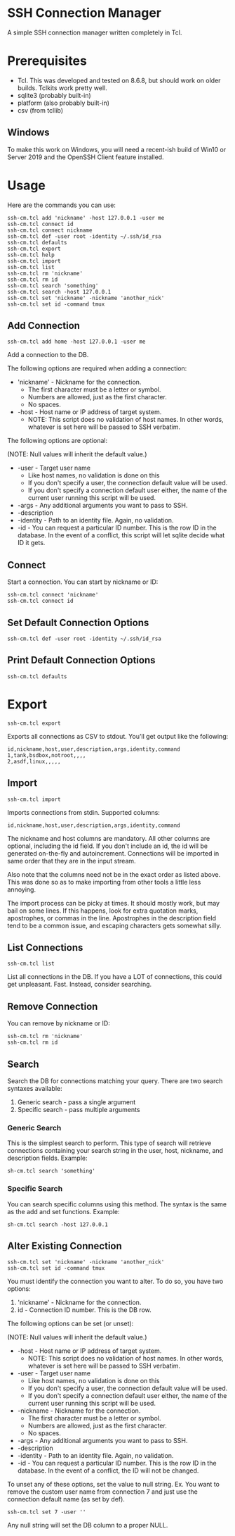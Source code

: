 # SSH Connection Manager
A simple SSH connection manager written completely in Tcl.

# Prerequisites

* Tcl. This was developed and tested on 8.6.8, but should work on older builds. Tclkits work pretty well.
* sqlite3 (probably built-in)
* platform (also probably built-in)
* csv (from tcllib)

## Windows

To make this work on Windows, you will need a recent-ish build of Win10 or Server 2019 and the OpenSSH Client feature installed.

# Usage

Here are the commands you can use:
```
ssh-cm.tcl add 'nickname' -host 127.0.0.1 -user me
ssh-cm.tcl connect id
ssh-cm.tcl connect nickname
ssh-cm.tcl def -user root -identity ~/.ssh/id_rsa
ssh-cm.tcl defaults
ssh-cm.tcl export
ssh-cm.tcl help
ssh-cm.tcl import
ssh-cm.tcl list
ssh-cm.tcl rm 'nickname'
ssh-cm.tcl rm id
ssh-cm.tcl search 'something'
ssh-cm.tcl search -host 127.0.0.1
ssh-cm.tcl set 'nickname' -nickname 'another_nick'
ssh-cm.tcl set id -command tmux
```

## Add Connection

`ssh-cm.tcl add home -host 127.0.0.1 -user me`

Add a connection to the DB.

The following options are required when adding a connection:

* 'nickname' - Nickname for the connection.
  * The first character must be a letter or symbol.
  * Numbers are allowed, just as the first character.
  * No spaces.
* -host - Host name or IP address of target system.
  * NOTE: This script does no validation of host names. In other words,
    whatever is set here will be passed to SSH verbatim.

The following options are optional:

(NOTE: Null values will inherit the default value.)

* -user - Target user name
  * Like host names, no validation is done on this
  * If you don't specify a user, the connection default value will be used.
  * If you don't specify a connection default user either, the name of the
    current user running this script will be used.
* -args - Any additional arguments you want to pass to SSH.
* -description
* -identity - Path to an identity file. Again, no validation.
* -id - You can request a particular ID number. This is the row ID in the
  database. In the event of a conflict, this script will let sqlite decide what
  ID it gets.

## Connect

Start a connection. You can start by nickname or ID:

```
ssh-cm.tcl connect 'nickname'
ssh-cm.tcl connect id
```

## Set Default Connection Options

`ssh-cm.tcl def -user root -identity ~/.ssh/id_rsa`

## Print Default Connection Options

`ssh-cm.tcl defaults`
    
# Export

`ssh-cm.tcl export`

Exports all connections as CSV to stdout. You'll get output like the following:

```
id,nickname,host,user,description,args,identity,command
1,tank,bsdbox,notroot,,,,
2,asdf,linux,,,,,
```

## Import

`ssh-cm.tcl import`

Imports connections from stdin. Supported columns:

```
id,nickname,host,user,description,args,identity,command
```

The nickname and host columns are mandatory. All other columns are optional,
including the id field. If you don't include an id, the id will be generated
on-the-fly and autoincrement. Connections will be imported in same order that
they are in the input stream.

Also note that the columns need not be in the exact order as listed above. This
was done so as to make importing from other tools a little less annoying.

The import process can be picky at times. It should mostly work, but may bail
on some lines. If this happens, look for extra quotation marks, apostrophes, or
commas in the line.  Apostrophes in the description field tend to be a common
issue, and escaping characters gets somewhat silly.

## List Connections

`ssh-cm.tcl list`

List all connections in the DB. If you have a LOT of connections, this could
get unpleasant. Fast. Instead, consider searching.

## Remove Connection

You can remove by nickname or ID:
```
ssh-cm.tcl rm 'nickname'
ssh-cm.tcl rm id
```

## Search

Search the DB for connections matching your query.
There are two search syntaxes available:

1. Generic search - pass a single argument
2. Specific search - pass multiple arguments

### Generic Search

This is the simplest search to perform. This type of search will retrieve
connections containing your search string in the user, host, nickname, and
description fields. Example:

`sh-cm.tcl search 'something'`

### Specific Search

You can search specific columns using this method. The syntax is the same as
the add and set functions.  Example:

`sh-cm.tcl search -host 127.0.0.1`

## Alter Existing Connection
```
ssh-cm.tcl set 'nickname' -nickname 'another_nick'
ssh-cm.tcl set id -command tmux
```
You must identify the connection you want to alter.
To do so, you have two options:

1. 'nickname' - Nickname for the connection.
2. id - Connection ID number. This is the DB row.
            
The following options can be set (or unset):

(NOTE: Null values will inherit the default value.)

* -host - Host name or IP address of target system.
  * NOTE: This script does no validation of host names.
    In other words, whatever is set here will be
    passed to SSH verbatim.
* -user - Target user name
  * Like host names, no validation is done on this
  * If you don't specify a user, the connection
    default value will be used.
  * If you don't specify a connection default user
    either, the name of the current user running this
    script will be used.
* -nickname - Nickname for the connection.
  * The first character must be a letter or symbol.
  * Numbers are allowed, just as the first character.
  * No spaces.
* -args - Any additional arguments you want to pass to SSH.
* -description
* -identity - Path to an identity file. Again, no validation.
* -id - You can request a particular ID number. This is the
    row ID in the database. In the event of a conflict,
    the ID will not be changed.
            
To unset any of these options, set the value to null string.
Ex. You want to remove the custom user name from connection 7
    and just use the connection default name (as set by def).

`ssh-cm.tcl set 7 -user ''`

Any null string will set the DB column to a proper NULL.
